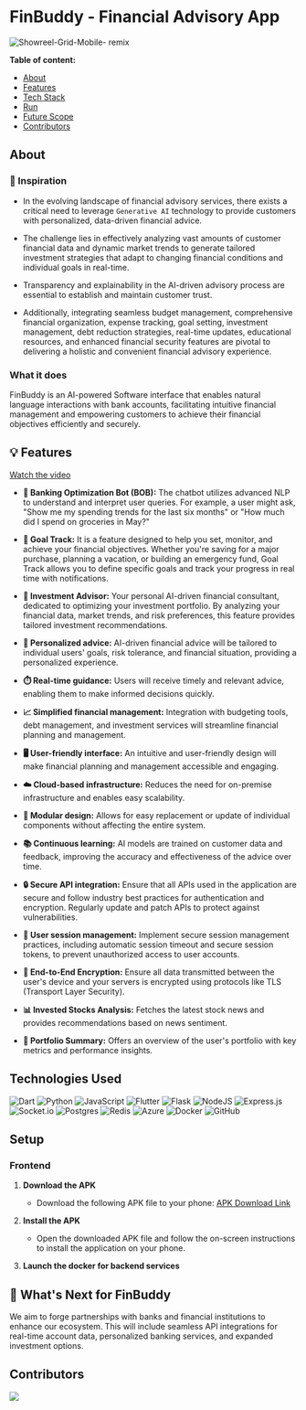 # FinBuddy - Financial Advisory App
![Showreel-Grid-Mobile- remix](https://github.com/user-attachments/assets/b107272e-5679-4e2a-b135-4db5d17583d8)


**Table of content:**
- [About](#content)
- [Features](#features)
- [Tech Stack](#tech-stack)
- [Run](#run)
- [Future Scope](#future-scope)
- [Contributors](#contributors)

<a id="content"></a>
## About

### 🌟 Inspiration
- In the evolving landscape of financial advisory services, there exists a critical need to leverage `Generative AI` technology to provide customers with personalized, data-driven financial advice.

- The challenge lies in effectively analyzing vast amounts of customer financial data and dynamic market trends to generate tailored investment strategies that adapt to changing financial conditions and individual goals in real-time.

- Transparency and explainability in the AI-driven advisory process are essential to establish and maintain customer trust.

- Additionally, integrating seamless budget management, comprehensive financial organization, expense tracking, goal setting, investment management, debt reduction strategies, real-time updates, educational resources, and enhanced financial security features are pivotal to delivering a holistic and convenient financial advisory experience. 

### What it does
FinBuddy is an AI-powered Software interface that enables natural language interactions with bank accounts, facilitating intuitive financial management and empowering customers to achieve their financial objectives efficiently and securely.

<!-- FEATURES -->
<a id="features"></a>
## 💡 Features

[Watch the video](https://drive.google.com/file/d/1rv3MvlwFwAqbjGQMYKqoyePorKtBun4w/view?usp=drive_link)

- **🤖 Banking Optimization Bot (BOB):** The chatbot utilizes advanced NLP to understand and interpret user queries. For example, a user might ask, "Show me my spending trends for the last six months" or "How much did I spend on groceries in May?"
  
- **🎯 Goal Track:** It is a feature designed to help you set, monitor, and achieve your financial objectives. Whether you're saving for a major purchase, planning a vacation, or building an emergency fund, Goal Track allows you to define specific goals and track your progress in real time with notifications.

- **💼  Investment Advisor:** Your personal AI-driven financial consultant, dedicated to optimizing your investment portfolio. By analyzing your financial data, market trends, and risk preferences, this feature provides tailored investment recommendations.

- **📝 Personalized advice:** AI-driven financial advice will be tailored to individual users' goals, risk tolerance, and financial situation, providing a personalized experience.

- **⏱️ Real-time guidance:** Users will receive timely and relevant advice, enabling them to make informed decisions quickly.

- **📈 Simplified financial management:** Integration with budgeting tools, debt management, and investment services will streamline financial planning and management.

- **🖥️ User-friendly interface:** An intuitive and user-friendly design will make financial planning and management accessible and engaging.
  
- **☁️ Cloud-based infrastructure:** Reduces the need for on-premise infrastructure and enables easy scalability.

- **🔧 Modular design:** Allows for easy replacement or update of individual components without affecting the entire system.

- **📚 Continuous learning:** AI models are trained on customer data and feedback, improving the accuracy and effectiveness of the advice over time.

- **🔒 Secure API integration:** Ensure that all APIs used in the application are secure and follow industry best practices for authentication and encryption. Regularly update and patch APIs to protect against vulnerabilities.

- **🔐 User session management:** Implement secure session management practices, including automatic session timeout and secure session tokens, to prevent unauthorized access to user accounts.

- **🔑 End-to-End Encryption:** Ensure all data transmitted between the user's device and your servers is encrypted using protocols like TLS (Transport Layer Security).

-  **📊 Invested Stocks Analysis:** Fetches the latest stock news and provides recommendations based on news sentiment.

-  **📑 Portfolio Summary:** Offers an overview of the user's portfolio with key metrics and performance insights.

<!-- TECH STACK -->
<a id="tech-stack"></a>
## Technologies Used
![Dart](https://img.shields.io/badge/dart-%230175C2.svg?style=for-the-badge&logo=dart&logoColor=white)
![Python](https://img.shields.io/badge/python-3670A0?style=for-the-badge&logo=python&logoColor=ffdd54)
![JavaScript](https://img.shields.io/badge/javascript-%23323330.svg?style=for-the-badge&logo=javascript&logoColor=%23F7DF1E)
![Flutter](https://img.shields.io/badge/Flutter-%2302569B.svg?style=for-the-badge&logo=Flutter&logoColor=white)
![Flask](https://img.shields.io/badge/flask-%23000.svg?style=for-the-badge&logo=flask&logoColor=white)
![NodeJS](https://img.shields.io/badge/node.js-6DA55F?style=for-the-badge&logo=node.js&logoColor=white)
![Express.js](https://img.shields.io/badge/express.js-%23404d59.svg?style=for-the-badge&logo=express&logoColor=%2361DAFB)
![Socket.io](https://img.shields.io/badge/Socket.io-black?style=for-the-badge&logo=socket.io&badgeColor=010101)
![Postgres](https://img.shields.io/badge/postgres-%23316192.svg?style=for-the-badge&logo=postgresql&logoColor=white)
![Redis](https://img.shields.io/badge/redis-%23DD0031.svg?style=for-the-badge&logo=redis&logoColor=white)
![Azure](https://img.shields.io/badge/azure-%230072C6.svg?style=for-the-badge&logo=microsoftazure&logoColor=white)
![Docker](https://img.shields.io/badge/docker-%230db7ed.svg?style=for-the-badge&logo=docker&logoColor=white)
![GitHub](https://img.shields.io/badge/github-%23121011.svg?style=for-the-badge&logo=github&logoColor=white)

<!-- RUN -->
<a id="run"></a>
## Setup
### Frontend
1. **Download the APK**
   - Download the following APK file to your phone: [APK Download Link](https://shorturl.at/HKnLp)

2. **Install the APK**
   - Open the downloaded APK file and follow the on-screen instructions to install the application on your phone.

3. **Launch the docker for backend services**


<!-- FUTURE SCOPE -->
<a id="future-scope"></a>
## 🔮 What's Next for FinBuddy
We aim to forge partnerships with banks and financial institutions to enhance our ecosystem. This will include seamless API integrations for real-time account data, personalized banking services, and expanded investment options.


<!-- CONTRIBUTORS -->
<a id="contributors"></a>
## Contributors
<p align="start">
<a  href="https://github.com/anuskhatri/Financial-App/graphs/contributors">
  <img src="https://contrib.rocks/image?repo=anuskhatri/Financial-App"/>
</a>
</p>

